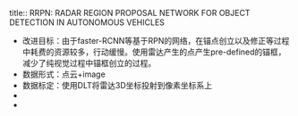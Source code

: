 title:: RRPN: RADAR REGION PROPOSAL NETWORK FOR OBJECT DETECTION IN AUTONOMOUS VEHICLES

- 改进目标：由于faster-RCNN等基于RPN的网络，在锚点创立以及修正等过程中耗费的资源较多，行动缓慢。使用雷达产生的点产生pre-defined的锚框，减少了纯视觉过程中锚框创立的过程。
- 数据形式：点云+image
- 数据标定：使用DLT将雷达3D坐标投射到像素坐标系上
-
-